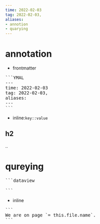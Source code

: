 ```yaml
---
time: 2022-02-03
tag: 2022-02-03, 
aliases: 
- annotion
- quarying
---
```


# annotation
- frontmatter

<pre>
```YMAL
---
time: 2022-02-03
tag: 2022-02-03, 
aliases:
---
```</pre>
- inline:`key::value`
## h2



..


#  qureying
<pre>```dataview

```</pre>

- inline
<pre>```
We are on page `= this.file.name`.
```</pre>

